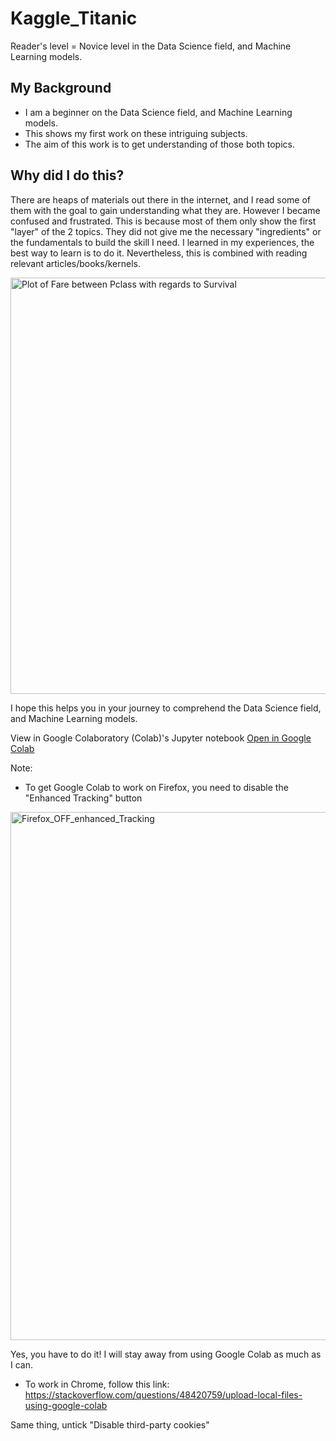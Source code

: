 # Kaggle_Titanic
Reader's level = Novice level in the Data Science field, and Machine Learning models.

## My Background
* I am a beginner on the Data Science field, and Machine Learning models.
* This shows my first work on these intriguing subjects. 
* The aim of this work is to get understanding of those both topics.

## Why did I do this? 

There are heaps of materials out there in the internet, and I read some of them with the goal to gain understanding what they are. However I became confused and frustrated. This is because most of them only show the first "layer" of the 2 topics. They did not give me the necessary "ingredients" or the fundamentals to build the skill I need. I learned in my experiences, the best way to learn is to do it. Nevertheless, this is combined with reading relevant articles/books/kernels. 

<img width="666" alt="Plot of Fare between Pclass with regards to Survival" src="https://user-images.githubusercontent.com/48793594/116999068-08c4e680-acd7-11eb-904c-8cd3ee60ba7b.png">

I hope this helps you in your journey to comprehend the Data Science field, and Machine Learning models.

View in Google Colaboratory (Colab)'s Jupyter notebook [Open in Google Colab](https://colab.research.google.com/github/shafier/Kaggle_Titanic/blob/main/understanding-data-science-on-titanic-01_Colab.ipynb)

Note:
* To get Google Colab to work on Firefox, you need to disable the "Enhanced Tracking" button 
<img width="845" alt="Firefox_OFF_enhanced_Tracking" src="https://user-images.githubusercontent.com/48793594/117335457-13c47600-ae93-11eb-809b-98cd76afd678.png">

Yes, you have to do it! I will stay away from using Google Colab as much as I can. 

* To work in Chrome, follow this link: https://stackoverflow.com/questions/48420759/upload-local-files-using-google-colab

Same thing, untick "Disable third-party cookies"  
